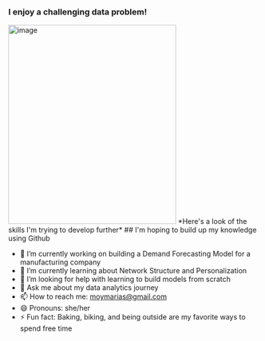 ### I enjoy a challenging data problem!
<img width="336" alt="image" src="https://user-images.githubusercontent.com/125685678/221373488-7fc9145b-db3a-42cf-85da-9d409a748882.png" width="200" height="400" />
*Here's a look of the skills I'm trying to develop further*
## I'm hoping to build up my knowledge using Github

- 🔭 I’m currently working on building a Demand Forecasting Model for a manufacturing company
- 🌱 I’m currently learning about Network Structure and Personalization
- 🤔 I’m looking for help with learning to build models from scratch
- 💬 Ask me about my data analytics journey
- 📫 How to reach me: moymarias@gmail.com
- 😄 Pronouns: she/her
- ⚡ Fun fact: Baking, biking, and being outside are my favorite ways to spend free time
<!--
**MariaInData/MariaInData** is a ✨ _special_ ✨ repository because its `README.md` (this file) appears on your GitHub profile.
